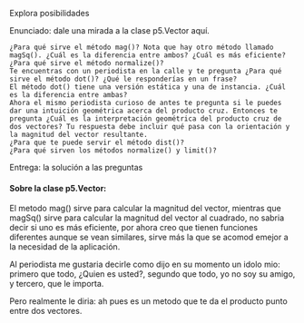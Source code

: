 Explora posibilidades

Enunciado: dale una mirada a la clase p5.Vector aquí.

    ¿Para qué sirve el método mag()? Nota que hay otro método llamado magSq(). ¿Cuál es la diferencia entre ambos? ¿Cuál es más eficiente?
    ¿Para qué sirve el método normalize()?
    Te encuentras con un periodista en la calle y te pregunta ¿Para qué sirve el método dot()? ¿Qué le responderías en un frase?
    El método dot() tiene una versión estática y una de instancia. ¿Cuál es la diferencia entre ambas?
    Ahora el mismo periodista curioso de antes te pregunta si le puedes dar una intuición geométrica acerca del producto cruz. Entonces te pregunta ¿Cuál es la interpretación geométrica del producto cruz de dos vectores? Tu respuesta debe incluir qué pasa con la orientación y la magnitud del vector resultante.
    ¿Para que te puede servir el método dist()?
    ¿Para qué sirven los métodos normalize() y limit()?

Entrega: la solución a las preguntas

#### Sobre la clase p5.Vector:

El metodo mag() sirve para calcular la magnitud del vector, mientras que magSq() sirve para calcular la magnitud del vector al cuadrado, no sabria decir si uno es más eficiente, por ahora creo que tienen funciones diferentes aunque se vean similares, sirve más la que se acomod emejor a la necesidad de la aplicación. 

Al periodista me gustaria decirle como dijo en su momento un idolo mio: primero que todo, ¿Quien es usted?, segundo que todo, yo no soy su amigo, y tercero, que le importa.


Pero realmente le diria: ah pues es un metodo que te da el producto punto entre dos vectores.
